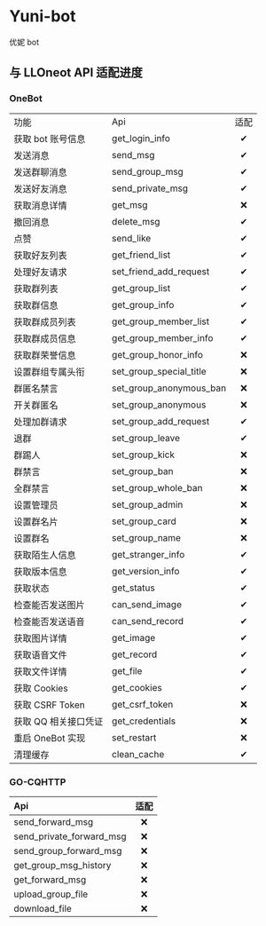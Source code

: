 # Yuni-bot
优妮 bot



## 与 LLOneot API 适配进度

### OneBot

|                      |                         |      |
| :------------------- | :---------------------- | :--: |
| 功能                 | Api                     | 适配 |
| 获取 bot 账号信息    | get_login_info          |  ✔   |
| 发送消息             | send_msg                |  ✔   |
| 发送群聊消息         | send_group_msg          |  ✔   |
| 发送好友消息         | send_private_msg        |  ✔   |
| 获取消息详情         | get_msg                 |  ❌   |
| 撤回消息             | delete_msg              |  ✔   |
| 点赞                 | send_like               |  ✔   |
| 获取好友列表         | get_friend_list         |  ✔   |
| 处理好友请求         | set_friend_add_request  |  ✔   |
| 获取群列表           | get_group_list          |  ✔   |
| 获取群信息           | get_group_info          |  ✔   |
| 获取群成员列表       | get_group_member_list   |  ✔   |
| 获取群成员信息       | get_group_member_info   |  ✔   |
| 获取群荣誉信息       | get_group_honor_info    |  ❌   |
| 设置群组专属头衔     | set_group_special_title |  ❌   |
| 群匿名禁言           | set_group_anonymous_ban |  ❌   |
| 开关群匿名           | set_group_anonymous     |  ❌   |
| 处理加群请求         | set_group_add_request   |  ✔   |
| 退群                 | set_group_leave         |  ✔   |
| 群踢人               | set_group_kick          |  ❌   |
| 群禁言               | set_group_ban           |  ❌   |
| 全群禁言             | set_group_whole_ban     |  ❌   |
| 设置管理员           | set_group_admin         |  ❌   |
| 设置群名片           | set_group_card          |  ❌   |
| 设置群名             | set_group_name          |  ❌   |
| 获取陌生人信息       | get_stranger_info       |  ✔   |
| 获取版本信息         | get_version_info        |  ✔   |
| 获取状态             | get_status              |  ✔   |
| 检查能否发送图片     | can_send_image          |  ✔   |
| 检查能否发送语音     | can_send_record         |  ✔   |
| 获取图片详情         | get_image               |  ✔   |
| 获取语音文件         | get_record              |  ✔   |
| 获取文件详情         | get_file                |  ✔   |
| 获取 Cookies         | get_cookies             |  ✔   |
| 获取 CSRF Token      | get_csrf_token          |  ❌   |
| 获取 QQ 相关接口凭证 | get_credentials         |  ❌   |
| 重启 OneBot 实现     | set_restart             |  ❌   |
| 清理缓存             | clean_cache             |  ✔   |

### GO-CQHTTP

| Api                      | 适配 |
| :----------------------- | :--: |
| send_forward_msg         |  ❌   |
| send_private_forward_msg |  ❌   |
| send_group_forward_msg   |  ❌   |
| get_group_msg_history    |  ❌   |
| get_forward_msg          |  ❌   |
| upload_group_file        |  ❌   |
| download_file            |  ❌   |
